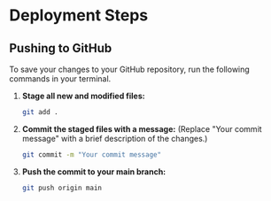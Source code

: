 # Deployment Steps

## Pushing to GitHub

To save your changes to your GitHub repository, run the following commands in your terminal.

1.  **Stage all new and modified files:**
    ```bash
    git add .
    ```

2.  **Commit the staged files with a message:**
    (Replace "Your commit message" with a brief description of the changes.)
    ```bash
    git commit -m "Your commit message"
    ```

3.  **Push the commit to your main branch:**
    ```bash
    git push origin main
    ```
